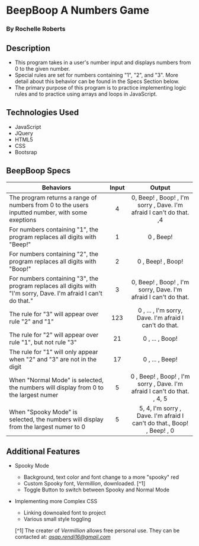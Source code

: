 # BeepBoop A Numbers Game
### By Rochelle Roberts

## Description 
* This program takes in a user's number input and displays numbers from 0 to the given number.
* Special rules are set for numbers containing "1", "2", and "3". More detail about this behavior can be found in the Specs Section below.
* The primary purpose of this program is to practice implementing logic rules and to practice using arrays and loops in JavaScript.


## Technologies Used
* JavaScript
* JQuery
* HTML5
* CSS
* Bootsrap

## BeepBoop Specs

| Behaviors       | Input          | Output      |
| ---------------- |:------------:| :--------------:|
| The program returns a range of numbers from 0 to the users inputted number, with some exeptions | 4 | 0, Beep! , Boop! , I'm sorry , Dave. I'm afraid I can't do that. ,4  |
| For numbers containing "1", the program replaces all digits with "Beep!" | 1 | 0 , Beep! |
| For numbers containing "2", the program replaces all digits with "Boop!" | 2 | 0 , Beep! , Boop! |
| For numbers containing "3", the program replaces all digits with "I'm sorry, Dave. I'm afraid I can't do that." | 3 | 0, Beep! , Boop! , I'm sorry, Dave. I'm afraid I can't do that. |
| The rule for "3" will appear over rule "2" and "1" | 123 | 0 , ... , I'm sorry, Dave. I'm afraid I can't do that. |
| The rule for "2" will appear over rule "1", but not rule "3" | 21 | 0 , ... , Boop! |
| The rule for "1" will only appear when "2" and "3" are not in the digit | 17 | 0 , ... , Beep! |
| When "Normal Mode" is selected, the numbers will display from 0 to the largest numer | 5 | 0 , Beep! , Boop! , I'm sorry , Dave. I'm afraid I can't do that. , 4, 5 |
| When "Spooky Mode" is selected, the numbers will display from the largest numer to 0 | 5 | 5, 4, I'm sorry , Dave. I'm afraid I can't do that., Boop! , Beep! , 0 |

## Additional Features
* Spooky Mode
    * Background, text color and font change to a more "spooky" red
    * Custom Spooky font, *Vermillion*, downloaded. [^1]
    * Toggle Button to switch between Spooky and Normal Mode
* Implementing more Complex CSS
    * Linking downoaled font to project
    * Various small style toggling



    [^1] The creater of *Vermillion* allows free personal use. They can be contacted at: *asap.rendi16@gmail.com*

